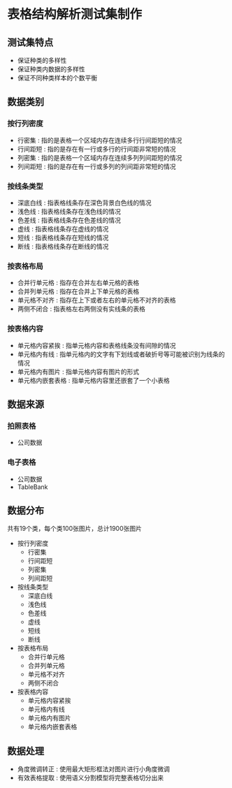 # 表格结构解析测试集制作
## 测试集特点
- 保证种类的多样性
- 保证种类内数据的多样性
- 保证不同种类样本的个数平衡


## 数据类别
### 按行列密度
- 行密集 : 指的是表格一个区域内存在连续多行行间距短的情况
- 行间距短 : 指的是存在有一行或多行的行间距非常短的情况
- 列密集 : 指的是表格一个区域内存在连续多列列间距短的情况
- 列间距短 : 指的是存在有一行或多列的列间距非常短的情况

### 按线条类型
- 深底白线 : 指表格线条存在深色背景白色线的情况
- 浅色线 : 指表格线条存在浅色线的情况
- 色差线 : 指表格线条存在色差线的情况
- 虚线 : 指表格线条存在虚线的情况
- 短线 : 指表格线条存在短线的情况
- 断线 : 指表格线条存在断线的情况

### 按表格布局
- 合并行单元格 : 指存在合并左右单元格的表格
- 合并列单元格 : 指存在合并上下单元格的表格
- 单元格不对齐 : 指存在上下或者左右的单元格不对齐的表格
- 两侧不闭合 : 指表格左右两侧没有实线条的表格

### 按表格内容
- 单元格内容紧挨 : 指单元格内容和表格线条没有间隙的情况
- 单元格内有线 : 指单元格内的文字有下划线或者破折号等可能被识别为线条的情况
- 单元格内有图片 : 指单元格内容有图片的形式
- 单元格内嵌套表格 : 指单元格内容里还嵌套了一个小表格


## 数据来源

### 拍照表格
- 公司数据

### 电子表格
- 公司数据
- TableBank


## 数据分布
共有19个类，每个类100张图片，总计1900张图片
- 按行列密度
  - 行密集
  - 行间距短
  - 列密集
  - 列间距短
- 按线条类型
  - 深底白线
  - 浅色线
  - 色差线
  - 虚线
  - 短线
  - 断线
- 按表格布局
  - 合并行单元格
  - 合并列单元格
  - 单元格不对齐
  - 两侧不闭合
- 按表格内容
  - 单元格内容紧挨
  - 单元格内有线
  - 单元格内有图片
  - 单元格内嵌套表格


## 数据处理
- 角度微调转正 : 使用最大矩形框法对图片进行小角度微调
- 有效表格提取 : 使用语义分割模型将完整表格切分出来


